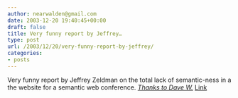 ```yaml
---
author: nearwalden@gmail.com
date: 2003-12-20 19:40:45+00:00
draft: false
title: Very funny report by Jeffrey…
type: post
url: /2003/12/20/very-funny-report-by-jeffrey/
categories:
- posts
---
```


Very funny report by Jeffrey Zeldman on the total lack of semantic-ness in a the website for a semantic web conference.  _[Thanks to Dave W.](//www.scripting.com/")_  [Link](//www.zeldman.com/daily/1203i.shtml#semantic')




